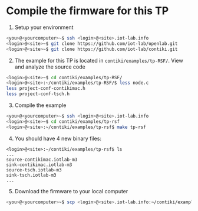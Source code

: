 # Compile the firmware for this TP

1. Setup your environment

```bash
<you>@<yourcomputer>~$ ssh <login>@<site>.iot-lab.info
<login>@<site>~$ git clone https://github.com/iot-lab/openlab.git
<login>@<site>~$ git clone https://github.com/iot-lab/contiki.git
```

2. The example for this TP is located in `contiki/examples/tp-RSF/`. View and analyze the source code
```bash
<login>@<site>~$ cd contiki/examples/tp-RSF/
<login>@<site>:~/contiki/examples/tp-RSF/$ less node.c
less project-conf-contikimac.h
less project-conf-tsch.h
```

3. Compile the example
```bash
<you>@<yourcomputer>~$ ssh <login>@<site>.iot-lab.info
<login>@<site>~$ cd contiki/examples/tp-rsf
<login>@<site>:~/contiki/examples/tp-rsf$ make tp-rsf
```

4. You should have 4 new binary files:
```
<login>@<site>:~/contiki/examples/tp-rsf$ ls
...
source-contikimac.iotlab-m3
sink-contikimac.iotlab-m3
source-tsch.iotlab-m3
sink-tsch.iotlab-m3
...
```

5. Download the firmware to your local computer
```bash
<you>@<yourcomputer>~$ scp <login>@<site>.iot-lab.info:~/contiki/examples/tp-rsf/*-m3 .
```
